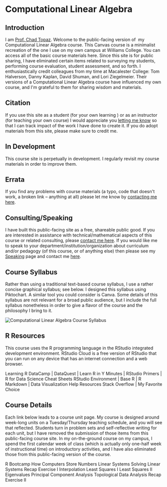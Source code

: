 # Computational Linear Algebra

## Introduction

I am [Prof. Chad Topaz](http://www.chadtopaz.com). Welcome to the public-facing version of  my Computational Linear Algebra course. This Canvas course is a minimalist recreation of the one I use on my own campus at Williams College. You can access all of the basic course materials here. Since this site is for public sharing, I have eliminated certain items related to surveying my students, performing course evaluation, student assessment, and so forth. I enthusiastically credit colleagues from my time at Macalester College: Tom Halverson, Danny Kaplan, David Shuman, and Lori Ziegelmeier. Their versions of a Computational Linear Algebra course have influenced my own course, and I'm grateful to them for sharing wisdom and materials.

## Citation

If you use this site as a student (for your own learning ) or as an instructor (for teaching your own course) I would appreciate you [letting me know](mailto:chad.topaz+impact@gmail.com) so that I can track impact of the work I have done to create it. If you do adopt materials from this site, please make sure to credit me.

## In Development

This course site is perpetually in development. I regularly revisit my course materials in order to improve them.

## Errata

If you find any problems with course materials (a typo, code that doesn't work, a broken link – anything at all) please let me know by [contacting me here](mailto:chad.topaz+errata@gmail.com).

## Consulting/Speaking

I have built this public-facing site as a free, shareable public good. If you are interested in assistance with technical/mathematical aspects of this course or related consulting, please [contact me here](mailto:chad.topaz+consulting@gmail.com). If you would like me to speak to your department/institution/organization about curriculum and/or pedagogy (of this course, or of anything else) then please see my [Speaking](http://www.chadtopaz.com/speaking) page and contact me [here](mailto:chad.topaz+speaking@gmail.com).

## Course Syllabus

Rather than using a traditional text-based course syllabus, I use a rather concise graphical syllabus; see below. I designed this syllabus using Piktochart. A similar tool you could consider is Canva. Some details of this syllabus are not relevant for a broad public audience, but I include the full syllabus nonetheless in order to give a flavor of the course and the philosophy I bring to it.

![Computational Linear Algebra Course Syllabus](https://github.com/chadtopaz/computationallineaaralgebra/raw/main/syllabus/Computational%20Linear%20Algebra%20Syllabus.jpg)

## R Resources

This course uses the R programming language in the RStudio integrated development environment. RStudio Cloud is a free version of RStudio that you can run on any device that has an internet connection and a web browser.

Learning R
DataCamp | DataQuest | Learn R in Y Minutes | RStudio Primers | R for Data Science
Cheat Sheets
RStudio Environment | Base R | R Markdown | Data Visualization
Help Resources
Stack Overflow | My Favorite Choice

## Course Details

Each link below leads to a course unit page. My course is designed around week-long units on a Tuesday/Thursday teaching schedule, and you will see that reflected. Students turn in problem sets and self-reflective writing for each unit, but I have removed the submission of those items from this public-facing course site. In my on-the-ground course on my campus, I spend the first calendar week of class (which is actually only one-half week of instructional time) on introductory activities, and I have also eliminated those from this public-facing version of the course.

R Bootcamp
How Computers Store Numbers
Linear Systems
Solving Linear Systems
Recap Exercise I
Interpolation
Least Squares I
Least Squares II
Eigenvalues
Principal Component Analysis
Topological Data Analysis
Recap Exercise II
